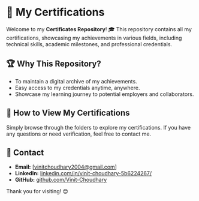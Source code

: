 # 📜 My Certifications  

Welcome to my **Certificates Repository**! 🎓 This repository contains all my certifications, showcasing my achievements in various fields, including technical skills, academic milestones, and professional credentials.   

## 🏆 Why This Repository?  
- To maintain a digital archive of my achievements.  
- Easy access to my credentials anytime, anywhere.  
- Showcase my learning journey to potential employers and collaborators.  

## 🚀 How to View My Certifications  
Simply browse through the folders to explore my certifications. If you have any questions or need verification, feel free to contact me.  

## 📧 Contact  
- **Email:** [vinitchoudhary2004@gmail.com]  
- **LinkedIn:** [linkedin.com/in/vinit-choudhary-5b6224267/](https://www.linkedin.com/in/vinit-choudhary-5b6224267/)  
- **GitHub:** [github.com/Vinit-Choudhary](https://github.com/Vinit-Choudhary)  

Thank you for visiting! 😊  
